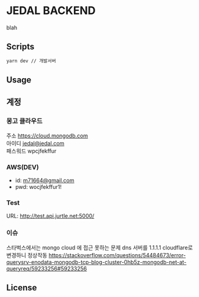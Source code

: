 # JEDAL BACKEND

blah
## Scripts 


```bash
yarn dev // 개발서버
```

## Usage

## 계정
### 몽고 클라우드  
주소 https://cloud.mongodb.com  
아이디 jedal@jedal.com  
패스워드 wpcjfekffur

### AWS(DEV)
- id: m71664@gmail.com
- pwd: wocjfekffur1!

### Test
URL: http://test.api.jurtle.net:5000/

### 이슈
스타벅스에서는 mongo cloud 에 접근 못하는 문제
dns 서버를 1.1.1.1 cloudflare로 변경하니 정상작동
https://stackoverflow.com/questions/54484673/error-querysrv-enodata-mongodb-tcp-blog-cluster-0hb5z-mongodb-net-at-queryreq/59233256#59233256



## License
